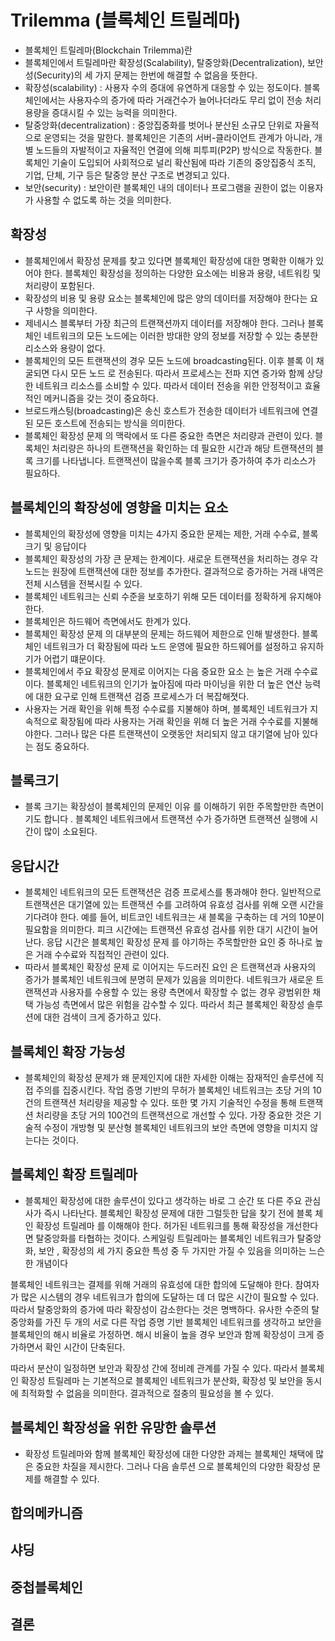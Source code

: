 # Trilemma (블록체인 트릴레마)

- 블록체인 트릴레마(Blockchain Trilemma)란
- 블록체인에서 트릴레마란 확장성(Scalability), 탈중앙화(Decentralization), 보안성(Security)의 세 가지 문제는 한번에 해결할 수 없음을 뜻한다.
- 확장성(scalability) : 사용자 수의 증대에 유연하게 대응할 수 있는 정도이다. 블록체인에서는 사용자수의 증가에 따라 거래건수가 늘어나더라도 무리 없이 전송 처리용량을 증대시킬 수 있는 능력을 의미한다.
- 탈중앙화(decentralization) : 중앙집중화를 벗어나 분산된 소규모 단위로 자율적으로 운영되는 것을 말한다. 블록체인은 기존의 서버-클라이언트 관계가 아니라, 개별 노드들의 자발적이고 자율적인 연결에 의해 피투피(P2P) 방식으로 작동한다. 블록체인 기술이 도입되어 사회적으로 널리 확산됨에 따라 기존의 중앙집중식 조직, 기업, 단체, 기구 등은 탈중앙 분산 구조로 변경되고 있다.
- 보안(security) : 보안이란 블록체인 내의 데이터나 프로그램을 권한이 없는 이용자가 사용할 수 없도록 하는 것을 의미한다.

## 확장성

- 블록체인에서 확장성 문제를 찾고 있다면 블록체인 확장성에 대한 명확한 이해가 있어야 한다. 블록체인 확장성을 정의하는 다양한 요소에는 비용과 용량, 네트워킹 및 처리량이 포함된다.
- 확장성의 비용 및 용량 요소는 블록체인에 많은 양의 데이터를 저장해야 한다는 요구 사항을 의미한다.
- 제네시스 블록부터 가장 최근의 트랜잭션까지 데이터를 저장해야 한다. 그러나 블록체인 네트워크의 모든 노드에는 이러한 방대한 양의 정보를 저장할 수 있는 충분한 리소스와 용량이 없다.
- 블록체인의 모든 트랜잭션의 경우 모든 노드에 broadcasting된다. 이후 블록 이 채굴되면 다시 모든 노드 로 전송된다. 따라서 프로세스는 전파 지연 증가와 함께 상당한 네트워크 리소스를 소비할 수 있다. 따라서 데이터 전송을 위한 안정적이고 효율적인 메커니즘을 갖는 것이 중요하다.
- 브로드캐스팅(broadcasting)은 송신 호스트가 전송한 데이터가 네트워크에 연결된 모든 호스트에 전송되는 방식을 의미한다.
- 블록체인 확장성 문제 의 맥락에서 또 다른 중요한 측면은 처리량과 관련이 있다. 블록체인 처리량은 하나의 트랜잭션을 확인하는 데 필요한 시간과 해당 트랜잭션의 블록 크기를 나타냅니다. 트랜잭션이 많을수록 블록 크기가 증가하여 추가 리소스가 필요하다.

## 블록체인의 확장성에 영향을 미치는 요소

- 블록체인의 확장성에 영향을 미치는 4가지 중요한 문제는 제한, 거래 수수료, 블록 크기 및 응답이다
- 블록체인 확장성의 가장 큰 문제는 한계이다. 새로운 트랜잭션을 처리하는 경우 각 노드는 원장에 트랜잭션에 대한 정보를 추가한다. 결과적으로 증가하는 거래 내역은 전체 시스템을 전복시킬 수 있다.
- 블록체인 네트워크는 신뢰 수준을 보호하기 위해 모든 데이터를 정확하게 유지해야 한다.
- 블록체인은 하드웨어 측면에서도 한계가 있다.
- 블록체인 확장성 문제 의 대부분의 문제는 하드웨어 제한으로 인해 발생한다. 블록체인 네트워크가 더 확장됨에 따라 노드 운영에 필요한 하드웨어를 설정하고 유지하기가 어렵기 떄문이다.
- 블록체인에서 주요 확장성 문제로 이어지는 다음 중요한 요소 는 높은 거래 수수료이다. 블록체인 네트워크의 인기가 높아짐에 따라 마이닝을 위한 더 높은 연산 능력에 대한 요구로 인해 트랜잭션 검증 프로세스가 더 복잡해졋다.
- 사용자는 거래 확인을 위해 특정 수수료를 지불해야 하며, 블록체인 네트워크가 지속적으로 확장됨에 따라 사용자는 거래 확인을 위해 더 높은 거래 수수료를 지불해야한다. 그러나 많은 다른 트랜잭션이 오랫동안 처리되지 않고 대기열에 남아 있다는 점도 중요하다.

## 블록크기

- 블록 크기는 확장성이 블록체인의 문제인 이유 를 이해하기 위한 주목할만한 측면이기도 합니다 . 블록체인 네트워크에서 트랜잭션 수가 증가하면 트랜잭션 실행에 시간이 많이 소요된다.

## 응답시간

- 블록체인 네트워크의 모든 트랜잭션은 검증 프로세스를 통과해야 한다. 일반적으로 트랜잭션은 대기열에 있는 트랜잭션 수를 고려하여 유효성 검사를 위해 오랜 시간을 기다려야 한다. 예를 들어, 비트코인 ​​네트워크는 새 블록을 구축하는 데 거의 10분이 필요함을 의미한다. 피크 시간에는 트랜잭션 유효성 검사를 위한 대기 시간이 늘어난다. 응답 시간은 블록체인 확장성 문제 를 야기하는 주목할만한 요인 중 하나로 높은 거래 수수료와 직접적인 관련이 있다.
- 따라서 블록체인 확장성 문제 로 이어지는 두드러진 요인 은 트랜잭션과 사용자의 증가가 블록체인 네트워크에 분명히 문제가 있음을 의미한다. 네트워크가 새로운 트랜잭션과 사용자를 수용할 수 있는 용량 측면에서 확장할 수 없는 경우 광범위한 채택 가능성 측면에서 많은 위험을 감수할 수 있다. 따라서 최근 블록체인 확장성 솔루션에 대한 검색이 크게 증가하고 있다.

## 블록체인 확장 가능성

- 블록체인의 확장성 문제가 왜 문제인지에 대한 자세한 이해는 잠재적인 솔루션에 직접 주의를 집중시킨다. 작업 증명 기반의 무허가 블록체인 네트워크는 초당 거의 10건의 트랜잭션 처리량을 제공할 수 있다. 또한 몇 가지 기술적인 수정을 통해 트랜잭션 처리량을 초당 거의 100건의 트랜잭션으로 개선할 수 있다. 가장 중요한 것은 기술적 수정이 개방형 및 분산형 블록체인 네트워크의 보안 측면에 영향을 미치지 않는다는 것이다.

## 블록체인 확장 트릴레마

- 블록체인 확장성에 대한 솔루션이 있다고 생각하는 바로 그 순간 또 다른 주요 관심사가 즉시 나타난다. 블록체인 확장성 문제에 대한 그럴듯한 답을 찾기 전에 블록 체인 확장성 트릴레마 를 이해해야 한다. 허가된 네트워크를 통해 확장성을 개선한다면 탈중앙화를 타협하는 것이다. 스케일링 트릴레마는 블록체인 네트워크가 탈중앙화, 보안 , 확장성의 세 가지 중요한 특성 중 두 가지만 가질 수 있음을 의미하는 느슨한 개념이다

블록체인 네트워크는 결제를 위해 거래의 유효성에 대한 합의에 도달해야 한다. 참여자가 많은 시스템의 경우 네트워크가 합의에 도달하는 데 더 많은 시간이 필요할 수 있다. 따라서 탈중앙화의 증가에 따라 확장성이 감소한다는 것은 명백하다. 유사한 수준의 탈중앙화를 가진 두 개의 서로 다른 작업 증명 기반 블록체인 네트워크를 생각하고 보안을 블록체인의 해시 비율로 가정하면. 해시 비율이 높을 경우 보안과 함께 확장성이 크게 증가하면서 확인 시간이 단축된다.

따라서 분산이 일정하면 보안과 확장성 간에 정비례 관계를 가질 수 있다. 따라서 블록체인 확장성 트릴레마 는 기본적으로 블록체인 네트워크가 분산화, 확장성 및 보안을 동시에 최적화할 수 없음을 의미한다. 결과적으로 절충의 필요성을 볼 수 있다.

## 블록체인 확장성을 위한 유망한 솔루션

- 확장성 트릴레마와 함께 블록체인 확장성에 대한 다양한 과제는 블록체인 채택에 많은 중요한 차질을 제시한다. 그러나 다음 솔루션 으로 블록체인의 다양한 확장성 문제를 해결할 수 있다.

## 합의메카니즘

## 샤딩

## 중첩블록체인

## 결론
